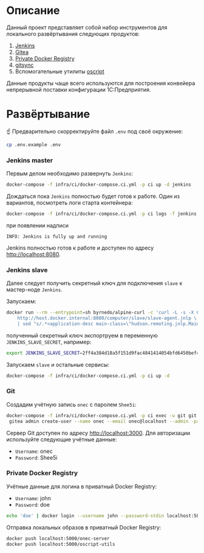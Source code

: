 # Описание

Данный проект представляет собой набор инструментов для локального развёртывания следующих продуктов:

1. [Jenkins](https://jenkins.io/)
1. [Gitea](https://gitea.io/en-us/)
1. [Private Docker Registry](https://docs.docker.com/registry/)
1. [gitsync](https://github.com/oscript-library/gitsync)
1. Вспомогательные утилиты [oscript](https://github.com/oscript-library)

Данные продукты чаще всего используются для построения конвейера непрерывной поставки конфигурации 1C:Предприятия.

# Развёртывание

:point_up: Предварительно скорректируйте файл `.env` под своё окружение:

```bash
cp .env.example .env
```

### Jenkins master

Первым делом необходимо развернуть `Jenkins`:

```bash
docker-compose -f infra/ci/docker-compose.ci.yml -p ci up -d jenkins
```

Дождаться пока `Jenkins` полностью будет готов к работе. Один из вариантов, посмотреть логи старта контейнера:

```bash
docker-compose -f infra/ci/docker-compose.ci.yml -p ci logs -f jenkins
```

при появлении надписи

```
INFO: Jenkins is fully up and running
```

Jenkins полностью готов к работе и доступен по адресу <http://localhost:8080>.

### Jenkins slave

Далее следует получить секретный ключ для подключения `slave` к мастер-ноде `Jenkins`.

Запускаем:

```bash
docker run --rm --entrypoint=sh byrnedo/alpine-curl -c 'curl -L -s -X GET \
    http://host.docker.internal:8080/computer/slave/slave-agent.jnlp \
    | sed "s/.*<application-desc main-class=\"hudson.remoting.jnlp.Main\"><argument>\([a-z0-9]*\).*/\1/"'
```

полученный секретный ключ экспортруем в переменную `JENKINS_SLAVE_SECRET`, например:

```bash
export JENKINS_SLAVE_SECRET=2ff4a384d18a5f151d9fac4841414054bfd6450bef411d798ec71208e0afc1d9
```

Запускаем `slave` и остальные сервисы:

```bash
docker-compose -f infra/ci/docker-compose.ci.yml -p ci up -d
```

### Git

Создадим учётную запись `onec` с паролем `Shee5i`:

```bash
docker-compose -f infra/ci/docker-compose.ci.yml -p ci exec -u git git \
 gitea admin create-user --name onec --email onec@localhost --admin -password Shee5i
```

Сервер Git доступен по адресу <http://localhost:3000>. Для авторизации используйте следующие учётные данные:

* `Username`: onec
* `Password`: Shee5i

### Private Docker Registry

Учётные данные для логина в приватный Docker Registry:

* `Username`: john
* `Password`: doe

```bash
echo 'doe' | docker login --username john --password-stdin localhost:5000
```

Отправка локальных образов в приватный Docker Registry:

```bash
docker push localhost:5000/onec-server
docker push localhost:5000/oscript-utils
```
